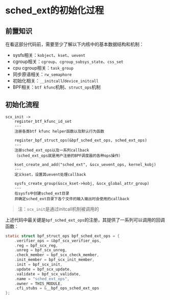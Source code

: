 # sched_ext的初始化过程

## 前置知识

在看这部分代码前，需要至少了解以下内核中的基本数据结构和机制：

- sysfs相关：`kobject`、`kset`、`uevent`
- cgroup相关：`cgroup`、`cgroup_subsys_state`、`css_set`
- cpu cgroup相关：`task_group`
- 同步原语相关：`rw_semaphore`
- 初始化相关：`__initcall`/`device_initcall`
- BPF相关：`btf kfunc`机制、`struct_ops`机制

## 初始化流程

```
scx_init ->
    register_btf_kfunc_id_set
    ---
    注册各类btf kfunc helper函数以及默认行为函数
    
    register_bpf_struct_ops(&bpf_sched_ext_ops, sched_ext_ops)
    ---
    注册sched_ext_ops以及一系列callback
    （sched_ext_ops就是用户注册的BPF调度器的各种ops操作）

    kset_create_and_add("sched_ext", &scx_uevent_ops, kernel_kobj)
    --- 
    定义kset，设置其uevent处理callback

    sysfs_create_group(&scx_kset->kobj, &scx_global_attr_group)
    ---
    在sysfs中创建sched_ext目录
    并确定sched_ext目录下各个文件的输入输出时会使用的callback
```

> 注：`scx_init`是通过initcall机制被调用的

上述代码中最关键是`bpf_sched_ext_ops`的注册，其提供了一系列可以调用的回调函数：
```c
static struct bpf_struct_ops bpf_sched_ext_ops = {
	.verifier_ops = &bpf_scx_verifier_ops,
	.reg = bpf_scx_reg,
	.unreg = bpf_scx_unreg,
	.check_member = bpf_scx_check_member,
	.init_member = bpf_scx_init_member,
	.init = bpf_scx_init,
	.update = bpf_scx_update,
	.validate = bpf_scx_validate,
	.name = "sched_ext_ops",
	.owner = THIS_MODULE,
	.cfi_stubs = &__bpf_ops_sched_ext_ops
};
```


